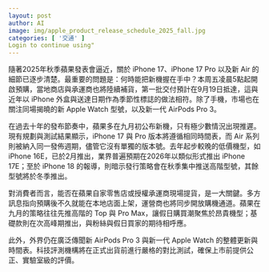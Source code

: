 ```yaml
---
layout: post
author: AI
image: img/apple_product_release_schedule_2025_fall.jpg
categories: [ '交通' ]
Login to continue using"
---
```

隨著2025年秋季蘋果發表會逼近，關於 iPhone 17、iPhone 17 Pro 以及新 Air 的細節已逐步清楚。最重要的問題是：何時能把新機握在手中？本周五凌晨5點起開啟預購，當地商店與承運商也將陸續補貨，第一批交付預計在9月19日抵達，這與近年以 iPhone 外盒與送達日期作為季節性標誌的做法相符。除了手機，市場也在關注同場揭曉的新 Apple Watch 型號，以及新一代 AirPods Pro 3。

在過去十年的發布節奏中，蘋果多在九月初公布新機，只有極少數情況出現推遲。現有規劃與測試結果顯示，iPhone 17 與 Pro 版本將遵循相同時間表，而 Air 系列則被納入同一發佈週期，儘管它沒有單獨的版本號。去年起步較晚的低價機型，如 iPhone 16E，已於2月推出，業界普遍預期在2026年以類似形式推出 iPhone 17E；至於 iPhone 18 的報導，則暗示發行策略會在秋季集中推送高階型號，其餘型號將於冬季推出。

對消費者而言，能否在蘋果自家零售店或授權承運商現場提貨，是一大關鍵。多方訊息指向預購後不久就能在本地店面上架，運營商也將同步開放購機通道。蘋果在九月的策略往往先推高階的 Top 與 Pro Max，讓假日購買潮聚焦於昂貴機型；基礎款則在次高峰期推出，與粉絲與假日買家的期待相呼應。

此外，外界仍在廣泛傳聞新 AirPods Pro 3 與新一代 Apple Watch 的整體更新與時間表。科技評測機構將在正式出貨前進行嚴格的對比測試，確保上市前提供公正、實驗室級的評價。